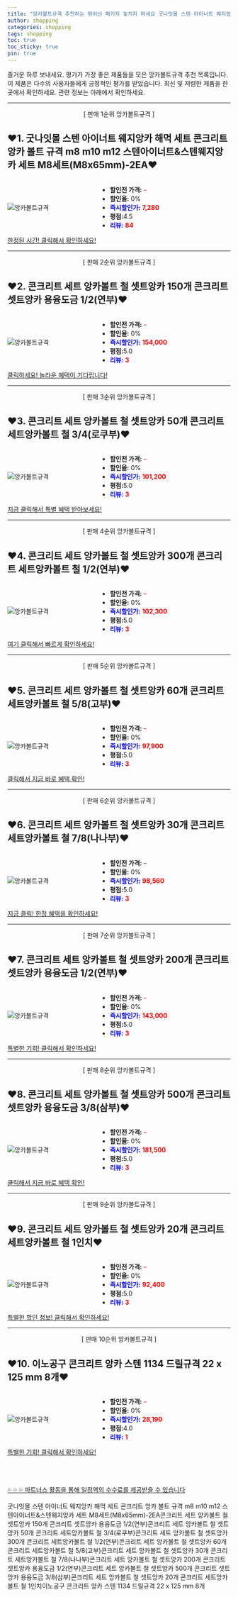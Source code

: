 ```yaml
---
title: "앙카볼트규격 추천하는 뛰어난 패키지 놓치지 마세요 굿나잇몰 스텐 아이너트 웨지앙카 해먹"
author: shopping
categories: shopping
tags: shopping
toc: true
toc_sticky: true
pin: true
---
```

즐거운 하루 보내세요. 평가가 가장 좋은 제품들을 모은 앙카볼트규격 추천 목록입니다. 이 제품은 다수의 사용자들에게 긍정적인 평가를 받았습니다. 최신 및 저렴한 제품을 한 곳에서 확인하세요. 관련 정보는 아래에서 확인하세요.

---
<p class="toplist" style="margin: 0 auto; display: block; width: fit-content;">[ 판매 1순위 앙카볼트규격 ]</p>

<h2><strong>❤️1. 굿나잇몰 스텐 아이너트 웨지앙카 해먹 세트 콘크리트 앙카 볼트 규격 m8 m10 m12 스텐아이너트&스텐웨지앙카 세트 M8세트(M8x65mm)-2EA❤️</strong></h2>

<div style="display: flex; align-items: center;">
    <div style="flex: 0.4;">
        <img src="https://thumbnail8.coupangcdn.com/thumbnails/remote/230x230ex/image/vendor_inventory/cff0/1473e7fd867a035871252f779bebfb03badefd8518fc35dfaaca5aefa1d6.png" alt="앙카볼트규격" style="max-width: 100%;">
    </div>
    <div style="flex: 0.6; margin-left: 10px;">
        <ul>
            <li><strong>할인전 가격:</strong> <del style="color: red;">-</del></li>
            <li><strong>할인율:</strong> 0%</li>
            <li><span style='color:blue'><strong>즉시할인가:</strong></span> <span style='color:red'><strong>7,280</strong></span></li>
            <li><strong>평점:</strong>4.5</li>
            <li><span style='color:blue'><strong>리뷰:</strong></span> <span style='color:red'><strong>84</strong></span></li>
        </ul>
    </div>
</div>
<div class="center">
    <a href="https://selin100587001.github.io?lptag=AF9450613&subid=githubio&pageKey=7709521945&traceid=V0-153&itemId=20662386113&vendorItemId=75624998067" class="myButton">
        한정된 시간! 클릭해서 확인하세요!
    </a>
</div>


---
<p class="toplist" style="margin: 0 auto; display: block; width: fit-content;">[ 판매 2순위 앙카볼트규격 ]</p>

<h2><strong>❤️2. 콘크리트 세트 앙카볼트 철 셋트앙카 150개 콘크리트 셋트앙카 용융도금 1/2(연부)❤️</strong></h2>

<div style="display: flex; align-items: center;">
    <div style="flex: 0.4;">
        <img src="https://thumbnail6.coupangcdn.com/thumbnails/remote/230x230ex/image/vendor_inventory/d31a/1b297f36d0b23dd446cb2683dda17561cc56b165350c7514534da8dbb60d.png" alt="앙카볼트규격" style="max-width: 100%;">
    </div>
    <div style="flex: 0.6; margin-left: 10px;">
        <ul>
            <li><strong>할인전 가격:</strong> <del style="color: red;">-</del></li>
            <li><strong>할인율:</strong> 0%</li>
            <li><span style='color:blue'><strong>즉시할인가:</strong></span> <span style='color:red'><strong>154,000</strong></span></li>
            <li><strong>평점:</strong>5.0</li>
            <li><span style='color:blue'><strong>리뷰:</strong></span> <span style='color:red'><strong>3</strong></span></li>
        </ul>
    </div>
</div>
<div class="center">
    <a href="https://selin100587001.github.io?lptag=AF9450613&subid=githubio&pageKey=6801939746&traceid=V0-153&itemId=16059145302&vendorItemId=83262487353" class="myButton">
        클릭하세요! 놀라운 혜택이 기다립니다!
    </a>
</div>


---
<p class="toplist" style="margin: 0 auto; display: block; width: fit-content;">[ 판매 3순위 앙카볼트규격 ]</p>

<h2><strong>❤️3. 콘크리트 세트 앙카볼트 철 셋트앙카 50개 콘크리트 세트앙카볼트 철 3/4(로쿠부)❤️</strong></h2>

<div style="display: flex; align-items: center;">
    <div style="flex: 0.4;">
        <img src="https://thumbnail6.coupangcdn.com/thumbnails/remote/230x230ex/image/vendor_inventory/d31a/1b297f36d0b23dd446cb2683dda17561cc56b165350c7514534da8dbb60d.png" alt="앙카볼트규격" style="max-width: 100%;">
    </div>
    <div style="flex: 0.6; margin-left: 10px;">
        <ul>
            <li><strong>할인전 가격:</strong> <del style="color: red;">-</del></li>
            <li><strong>할인율:</strong> 0%</li>
            <li><span style='color:blue'><strong>즉시할인가:</strong></span> <span style='color:red'><strong>101,200</strong></span></li>
            <li><strong>평점:</strong>5.0</li>
            <li><span style='color:blue'><strong>리뷰:</strong></span> <span style='color:red'><strong>3</strong></span></li>
        </ul>
    </div>
</div>
<div class="center">
    <a href="https://selin100587001.github.io?lptag=AF9450613&subid=githubio&pageKey=6801939746&traceid=V0-153&itemId=16059144991&vendorItemId=83262485462" class="myButton">
        지금 클릭해서 특별 혜택 받아보세요!
    </a>
</div>


---
<p class="toplist" style="margin: 0 auto; display: block; width: fit-content;">[ 판매 4순위 앙카볼트규격 ]</p>

<h2><strong>❤️4. 콘크리트 세트 앙카볼트 철 셋트앙카 300개 콘크리트 세트앙카볼트 철 1/2(연부)❤️</strong></h2>

<div style="display: flex; align-items: center;">
    <div style="flex: 0.4;">
        <img src="https://thumbnail6.coupangcdn.com/thumbnails/remote/230x230ex/image/vendor_inventory/d31a/1b297f36d0b23dd446cb2683dda17561cc56b165350c7514534da8dbb60d.png" alt="앙카볼트규격" style="max-width: 100%;">
    </div>
    <div style="flex: 0.6; margin-left: 10px;">
        <ul>
            <li><strong>할인전 가격:</strong> <del style="color: red;">-</del></li>
            <li><strong>할인율:</strong> 0%</li>
            <li><span style='color:blue'><strong>즉시할인가:</strong></span> <span style='color:red'><strong>102,300</strong></span></li>
            <li><strong>평점:</strong>5.0</li>
            <li><span style='color:blue'><strong>리뷰:</strong></span> <span style='color:red'><strong>3</strong></span></li>
        </ul>
    </div>
</div>
<div class="center">
    <a href="https://selin100587001.github.io?lptag=AF9450613&subid=githubio&pageKey=6801939746&traceid=V0-153&itemId=16059144900&vendorItemId=83262484862" class="myButton">
        여기 클릭해서 빠르게 확인하세요!
    </a>
</div>


---
<p class="toplist" style="margin: 0 auto; display: block; width: fit-content;">[ 판매 5순위 앙카볼트규격 ]</p>

<h2><strong>❤️5. 콘크리트 세트 앙카볼트 철 셋트앙카 60개 콘크리트 세트앙카볼트 철 5/8(고부)❤️</strong></h2>

<div style="display: flex; align-items: center;">
    <div style="flex: 0.4;">
        <img src="https://thumbnail6.coupangcdn.com/thumbnails/remote/230x230ex/image/vendor_inventory/d31a/1b297f36d0b23dd446cb2683dda17561cc56b165350c7514534da8dbb60d.png" alt="앙카볼트규격" style="max-width: 100%;">
    </div>
    <div style="flex: 0.6; margin-left: 10px;">
        <ul>
            <li><strong>할인전 가격:</strong> <del style="color: red;">-</del></li>
            <li><strong>할인율:</strong> 0%</li>
            <li><span style='color:blue'><strong>즉시할인가:</strong></span> <span style='color:red'><strong>97,900</strong></span></li>
            <li><strong>평점:</strong>5.0</li>
            <li><span style='color:blue'><strong>리뷰:</strong></span> <span style='color:red'><strong>3</strong></span></li>
        </ul>
    </div>
</div>
<div class="center">
    <a href="https://selin100587001.github.io?lptag=AF9450613&subid=githubio&pageKey=6801939746&traceid=V0-153&itemId=16059144974&vendorItemId=83262485420" class="myButton">
        클릭해서 지금 바로 혜택 확인!
    </a>
</div>


---
<p class="toplist" style="margin: 0 auto; display: block; width: fit-content;">[ 판매 6순위 앙카볼트규격 ]</p>

<h2><strong>❤️6. 콘크리트 세트 앙카볼트 철 셋트앙카 30개 콘크리트 세트앙카볼트 철 7/8(나나부)❤️</strong></h2>

<div style="display: flex; align-items: center;">
    <div style="flex: 0.4;">
        <img src="https://thumbnail6.coupangcdn.com/thumbnails/remote/230x230ex/image/vendor_inventory/d31a/1b297f36d0b23dd446cb2683dda17561cc56b165350c7514534da8dbb60d.png" alt="앙카볼트규격" style="max-width: 100%;">
    </div>
    <div style="flex: 0.6; margin-left: 10px;">
        <ul>
            <li><strong>할인전 가격:</strong> <del style="color: red;">-</del></li>
            <li><strong>할인율:</strong> 0%</li>
            <li><span style='color:blue'><strong>즉시할인가:</strong></span> <span style='color:red'><strong>98,560</strong></span></li>
            <li><strong>평점:</strong>5.0</li>
            <li><span style='color:blue'><strong>리뷰:</strong></span> <span style='color:red'><strong>3</strong></span></li>
        </ul>
    </div>
</div>
<div class="center">
    <a href="https://selin100587001.github.io?lptag=AF9450613&subid=githubio&pageKey=6801939746&traceid=V0-153&itemId=16059145006&vendorItemId=83262485664" class="myButton">
        지금 클릭! 한정 혜택을 확인하세요!
    </a>
</div>


---
<p class="toplist" style="margin: 0 auto; display: block; width: fit-content;">[ 판매 7순위 앙카볼트규격 ]</p>

<h2><strong>❤️7. 콘크리트 세트 앙카볼트 철 셋트앙카 200개 콘크리트 셋트앙카 용융도금 1/2(연부)❤️</strong></h2>

<div style="display: flex; align-items: center;">
    <div style="flex: 0.4;">
        <img src="https://thumbnail6.coupangcdn.com/thumbnails/remote/230x230ex/image/vendor_inventory/d31a/1b297f36d0b23dd446cb2683dda17561cc56b165350c7514534da8dbb60d.png" alt="앙카볼트규격" style="max-width: 100%;">
    </div>
    <div style="flex: 0.6; margin-left: 10px;">
        <ul>
            <li><strong>할인전 가격:</strong> <del style="color: red;">-</del></li>
            <li><strong>할인율:</strong> 0%</li>
            <li><span style='color:blue'><strong>즉시할인가:</strong></span> <span style='color:red'><strong>143,000</strong></span></li>
            <li><strong>평점:</strong>5.0</li>
            <li><span style='color:blue'><strong>리뷰:</strong></span> <span style='color:red'><strong>3</strong></span></li>
        </ul>
    </div>
</div>
<div class="center">
    <a href="https://selin100587001.github.io?lptag=AF9450613&subid=githubio&pageKey=6801939746&traceid=V0-153&itemId=16059145300&vendorItemId=83262487347" class="myButton">
        특별한 기회! 클릭해서 확인하세요!
    </a>
</div>


---
<p class="toplist" style="margin: 0 auto; display: block; width: fit-content;">[ 판매 8순위 앙카볼트규격 ]</p>

<h2><strong>❤️8. 콘크리트 세트 앙카볼트 철 셋트앙카 500개 콘크리트 셋트앙카 용융도금 3/8(삼부)❤️</strong></h2>

<div style="display: flex; align-items: center;">
    <div style="flex: 0.4;">
        <img src="https://thumbnail6.coupangcdn.com/thumbnails/remote/230x230ex/image/vendor_inventory/d31a/1b297f36d0b23dd446cb2683dda17561cc56b165350c7514534da8dbb60d.png" alt="앙카볼트규격" style="max-width: 100%;">
    </div>
    <div style="flex: 0.6; margin-left: 10px;">
        <ul>
            <li><strong>할인전 가격:</strong> <del style="color: red;">-</del></li>
            <li><strong>할인율:</strong> 0%</li>
            <li><span style='color:blue'><strong>즉시할인가:</strong></span> <span style='color:red'><strong>181,500</strong></span></li>
            <li><strong>평점:</strong>5.0</li>
            <li><span style='color:blue'><strong>리뷰:</strong></span> <span style='color:red'><strong>3</strong></span></li>
        </ul>
    </div>
</div>
<div class="center">
    <a href="https://selin100587001.github.io?lptag=AF9450613&subid=githubio&pageKey=6801939746&traceid=V0-153&itemId=16059145294&vendorItemId=83262487309" class="myButton">
        클릭해서 지금 바로 혜택 확인!
    </a>
</div>


---
<p class="toplist" style="margin: 0 auto; display: block; width: fit-content;">[ 판매 9순위 앙카볼트규격 ]</p>

<h2><strong>❤️9. 콘크리트 세트 앙카볼트 철 셋트앙카 20개 콘크리트 세트앙카볼트 철 1인치❤️</strong></h2>

<div style="display: flex; align-items: center;">
    <div style="flex: 0.4;">
        <img src="https://thumbnail6.coupangcdn.com/thumbnails/remote/230x230ex/image/vendor_inventory/d31a/1b297f36d0b23dd446cb2683dda17561cc56b165350c7514534da8dbb60d.png" alt="앙카볼트규격" style="max-width: 100%;">
    </div>
    <div style="flex: 0.6; margin-left: 10px;">
        <ul>
            <li><strong>할인전 가격:</strong> <del style="color: red;">-</del></li>
            <li><strong>할인율:</strong> 0%</li>
            <li><span style='color:blue'><strong>즉시할인가:</strong></span> <span style='color:red'><strong>92,400</strong></span></li>
            <li><strong>평점:</strong>5.0</li>
            <li><span style='color:blue'><strong>리뷰:</strong></span> <span style='color:red'><strong>3</strong></span></li>
        </ul>
    </div>
</div>
<div class="center">
    <a href="https://selin100587001.github.io?lptag=AF9450613&subid=githubio&pageKey=6801939746&traceid=V0-153&itemId=16059145018&vendorItemId=83262485855" class="myButton">
        특별한 할인 정보! 클릭해서 확인하세요!
    </a>
</div>


---
<p class="toplist" style="margin: 0 auto; display: block; width: fit-content;">[ 판매 10순위 앙카볼트규격 ]</p>

<h2><strong>❤️10. 이노공구 콘크리트 앙카 스텐 1134 드릴규격 22 x 125 mm 8개❤️</strong></h2>

<div style="display: flex; align-items: center;">
    <div style="flex: 0.4;">
        <img src="https://thumbnail6.coupangcdn.com/thumbnails/remote/230x230ex/image/retail/images/2020/08/03/20/4/812c1506-e2c1-42e4-9a9f-0053ee877630.jpg" alt="앙카볼트규격" style="max-width: 100%;">
    </div>
    <div style="flex: 0.6; margin-left: 10px;">
        <ul>
            <li><strong>할인전 가격:</strong> <del style="color: red;">-</del></li>
            <li><strong>할인율:</strong> 0%</li>
            <li><span style='color:blue'><strong>즉시할인가:</strong></span> <span style='color:red'><strong>28,190</strong></span></li>
            <li><strong>평점:</strong>4.0</li>
            <li><span style='color:blue'><strong>리뷰:</strong></span> <span style='color:red'><strong>1</strong></span></li>
        </ul>
    </div>
</div>
<div class="center">
    <a href="https://selin100587001.github.io?lptag=AF9450613&subid=githubio&pageKey=1947324819&traceid=V0-153&itemId=3306299265&vendorItemId=71293204013" class="myButton">
        특별한 기회! 클릭해서 확인하세요!
    </a>
</div>

<br><br><br>[💦 💦 💦 파트너스 활동을 통해 일정액의 수수료를 제공받을 수 있습니다](https://link.coupang.com/a/bcpT2c)<br><br>굿나잇몰 스텐 아이너트 웨지앙카 해먹 세트 콘크리트 앙카 볼트 규격 m8 m10 m12 스텐아이너트&스텐웨지앙카 세트 M8세트(M8x65mm)-2EA콘크리트 세트 앙카볼트 철 셋트앙카 150개 콘크리트 셋트앙카 용융도금 1/2(연부)콘크리트 세트 앙카볼트 철 셋트앙카 50개 콘크리트 세트앙카볼트 철 3/4(로쿠부)콘크리트 세트 앙카볼트 철 셋트앙카 300개 콘크리트 세트앙카볼트 철 1/2(연부)콘크리트 세트 앙카볼트 철 셋트앙카 60개 콘크리트 세트앙카볼트 철 5/8(고부)콘크리트 세트 앙카볼트 철 셋트앙카 30개 콘크리트 세트앙카볼트 철 7/8(나나부)콘크리트 세트 앙카볼트 철 셋트앙카 200개 콘크리트 셋트앙카 용융도금 1/2(연부)콘크리트 세트 앙카볼트 철 셋트앙카 500개 콘크리트 셋트앙카 용융도금 3/8(삼부)콘크리트 세트 앙카볼트 철 셋트앙카 20개 콘크리트 세트앙카볼트 철 1인치이노공구 콘크리트 앙카 스텐 1134 드릴규격 22 x 125 mm 8개